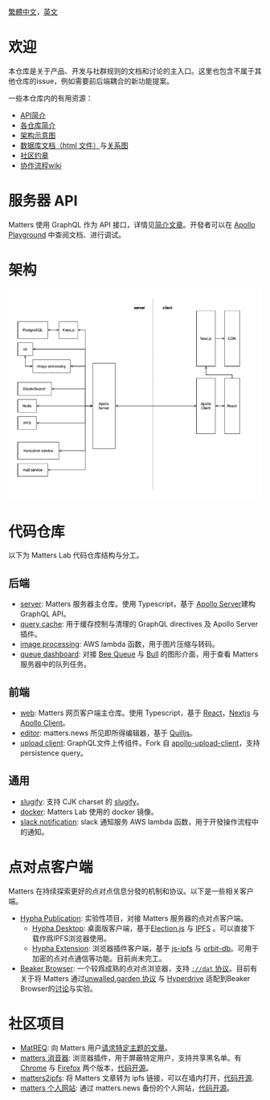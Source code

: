 [繁體中文](./README-zh_hant.md)，[英文](./README.md)

# 欢迎

本仓库是关于产品、开发与社群规则的文档和讨论的主入口。这里也包含不属于其他仓库的issue，例如需要前后端耦合的新功能提案。

一些本仓库内的有用资源：

* [API简介](#服务器-API)
* [各仓库简介](#代码仓库)
* [架构示意图](#架构)
* [数据库文档（html 文件）](./doc/db/index.html)与[关系图](./doc/db/diagrams/summary/relationships.real.compact.svg)
* [社区约章](./CODE_OF_CONDUCT.md)
* [协作流程wiki](https://github.com/thematters/developer-resource/wiki)

# 服务器 API

Matters 使用 GraphQL 作为 API 接口，详情见[简介文章](https://matters.news/@robertu/%E7%A4%BE%E5%8D%80%E9%96%8B%E6%94%BE%E4%B8%80%E5%B0%8F%E6%AD%A5-matters-api-zdpuAyovU8xL9sYsV5rQfe35XhmN6okTVbnogCFH2J8cqAXCs)。开發者可以在 [Apollo Playground](https://server-test.matters.news/playground) 中查阅文档、进行调试。

# 架构

![Architecture diagram, rendered from [drawio file](./doc/architecture-diagram.drawio)](./doc/architecture-diagram.png "Architecture diagram showing simplified data flow.")

# 代码仓库
以下为 Matters Lab 代码仓库结构与分工。

## 后端
- [server](https://github.com/thematters/matters-server): Matters 服务器主仓库。使用 Typescript，基于 [Apollo Server](https://github.com/apollographql/apollo-server)建构 GraphQL API。
- [query cache](https://github.com/thematters/apollo-response-cache): 用于缓存控制与清理的 GraphQL directives 及 Apollo Server 插件。
- [image processing](https://github.com/thematters/serverless-file-post-processing): AWS lambda 函数，用于图片压缩与转码。
- [queue dashboard](https://github.com/thematters/matters-queue-dashboard): 对接 [Bee Queue](https://github.com/bee-queue/bee-queue) 与 [Bull](https://github.com/optimalbits/bull) 的图形介面，用于查看 Matters 服务器中的队列任务。

## 前端
- [web](https://github.com/thematters/matters-web): Matters 网页客户端主仓库。使用 Typescript，基于 [React](https://reactjs.org/)，[Nextjs](https://nextjs.org/) 与 [Apollo Client](https://github.com/apollographql/apollo-client)。
- [editor](https://github.com/thematters/matters-editor): matters.news 所见即所得编辑器，基于 [Quilljs](https://github.com/quilljs/quill)。
- [upload client](https://github.com/thematters/apollo-upload-client): GraphQL文件上传组件。Fork 自 [apollo-upload-client](https://github.com/jaydenseric/apollo-upload-client)，支持 persistence query。

## 通用
- [slugify](https://github.com/thematters/slugify): 支持 CJK charset 的 [slugify](https://github.com/simov/slugify)。
- [docker](https://github.com/thematters/matters-docker): Matters Lab 使用的 docker 镜像。
- [slack notification](https://github.com/thematters/matters-slacknoti): slack 通知服务 AWS lambda 函数，用于开發操作流程中的通知。

# 点对点客户端

Matters 在持续探索更好的点对点信息分發的机制和协议。以下是一些相关客户端。
* [Hypha Publication](https://github.com/hypha-publication): 实验性项目，对接 Matters 服务器的点对点客户端。
  * [Hypha Desktop](https://github.com/hypha-publication/hypha-desktop): 桌面版客户端，基于[Election.js](https://www.electronjs.org/) 与 [IPFS](https://ipfs.io/)
 。可以直接下载作爲IPFS浏览器使用。
  * [Hypha Extension](https://github.com/hypha-publication/hypha-extension): 浏览器插件客户端，基于 [js-ipfs](https://github.com/ipfs/js-ipfs) 与 [orbit-db](https://github.com/orbitdb/orbit-db)。可用于加密的点对点通信等功能。目前尚未完工。
* [Beaker Browser](https://github.com/beakerbrowser/beaker):    一个较爲成熟的点对点浏览器，支持 [`://dat` 协议](https://dat.foundation/)。目前有关于将 Matters 通过[unwalled.garden 协议](https://github.com/beakerbrowser/unwalled.garden)  与 [Hyperdrive](https://github.com/hypercore-protocol/hyperdrive) 适配到Beaker Browser的[讨论](https://github.com/beakerbrowser/unwalled.garden/issues/51)与实验。


# 社区项目

- [MatREQ](https://matters.news/@jugu/%E9%9D%9E%E5%AE%98%E6%96%B9-matters%E8%A8%B1%E9%A1%98%E6%B1%A0-zdpuAxEfdxG6MdBHnE7rEvCeAG6TPay6i8ychgiq2EoRRMv2s): 向 Matters 用户[请求特定主题的文章](https://mat.52tw.cc/)。
- [matters 消音器](https://matters.news/@deserve/%E4%BD%BF%E7%94%A8%E8%BF%99%E4%B8%AA%E6%B5%8F%E8%A7%88%E5%99%A8%E6%89%A9%E5%B1%95%E4%B8%80%E9%94%AE%E5%BC%80%E5%90%AFmatters%E7%9A%84%E5%85%A8%E7%AB%99%E5%B1%8F%E8%94%BD-%E6%8B%89%E9%BB%91-%E9%9D%99%E9%9F%B3%E5%8A%9F%E8%83%BD-zdpuAwGnxxMnyvaBJwCszuRrHjqprMohMPkXXWfYYKwEzvkrX): 浏览器插件，用于屏蔽特定用户，支持共享黑名单。有[Chrome](https://chrome.google.com/webstore/detail/matters-%E6%B6%88%E9%9F%B3%E5%99%A8/hpbebebpjajeiadiakgckpahmhkbkpoa) 与 [Firefox](https://addons.mozilla.org/zh-CN/firefox/addon/matters-%E6%B6%88%E9%9F%B3%E5%99%A8/) 两个版本，[代码开源](https://github.com/contributionls/matters-muter)。
- [matters2ipfs](https://matters.news/@deserve/matters%E6%96%87%E7%AB%A0%E7%8E%B0%E5%9C%A8%E5%8F%AF%E4%BB%A5%E4%B8%80%E9%94%AE%E5%9C%A8%E7%BA%BF%E8%BD%AC%E4%B8%BA%E5%A2%99%E5%86%85%E9%93%BE%E6%8E%A5%E4%BA%86-zdpuB1bvMnsAr4APk12FmdRxcqMaEsRo46vKE7p6Arvsg4YiF): 将 Matters 文章转为 ipfs 链接，可以在墙内打开，[代码开源](https://github.com/contributionls/matters2ipfs).
- [matters 个人网站](https://matters.news/@vibertthio/%E7%9C%9F%E6%AD%A3%E5%8E%BB%E4%B8%AD%E5%BF%83%E5%AA%92%E9%AB%94%E7%9A%84%E7%AC%AC%E4%B8%80%E6%AD%A5-%E5%81%9A%E4%B8%80%E5%80%8B-matters-%E7%9A%84%E7%AC%AC%E4%B8%89%E6%96%B9%E7%B6%B2%E7%AB%99-zdpuArgJXADPgWJ8TfvRWWStTvkYC1vqCTV6fHayisbrABkBp): 通过 matters.news 备份的个人网站，[代码开源](https://github.com/vibertthio/matters-third-party)。

